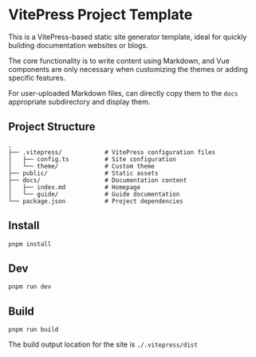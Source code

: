 # VitePress Project Template

This is a VitePress-based static site generator template, ideal for quickly building documentation websites or blogs.

The core functionality is to write content using Markdown, and Vue components are only necessary when customizing the themes or adding specific features.

For user-uploaded Markdown files, can directly copy them to the `docs` appropriate subdirectory and display them.


## Project Structure

```
.
├── .vitepress/            # VitePress configuration files
│   ├── config.ts          # Site configuration
│   └── theme/             # Custom theme
├── public/                # Static assets
├── docs/                  # Documentation content
│   ├── index.md           # Homepage
│   └── guide/             # Guide documentation
└── package.json           # Project dependencies
```

## Install

```shell
pnpm install
```

## Dev
```shell
pnpm run dev
```

## Build

```shell
pnpm run build
```

The build output location for the site is `./.vitepress/dist`

